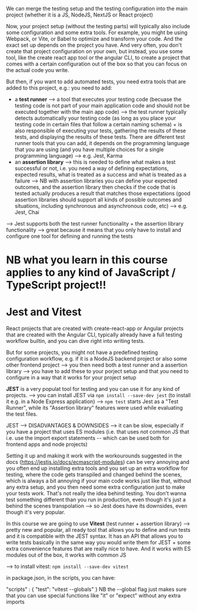 We can merge the testing setup and the testing configuration into the main project (whether it is a JS, NodeJS, NextJS or React project)

Now, your project setup (without the testing parts) will typically also include some configuration and some extra tools. For example, you might be using Webpack, or Vite, or Babel to optimize and transform your code. And the exact set up depends on the project you have. And very often, you don't create that project configuration on your own, but instead, you use some tool, like the create react app tool or the angular CLI, to create a project that comes with a certain configuration out of the box so that you can focus on the actual code you write.

But then, if you want to add automated tests, you need extra tools that are added to this project, e.g.: you need to add:
- a **test runner** --> a tool that executes your testing code (becuase the testing code is not part of your main application code and should not be executed together with the main app code) --> the test runner typically detects automatically your testing code (as long as you place your testing code in certain files that follow a certain naming schema) + is also responsible of executing your tests, gathering the results of these tests, and displaying the results of these tests. There are different test runner tools that you can add, it depends on the programming language that you are using (and you have multiple choices for a single programming language) --> e.g. Jest, Karma
- an **assertion library** --> this is needed to define what makes a test successful or not, i.e. you need a way of defining expectations, expected results, what is treated as a success and what is treated as a failure --> NB with assertion libraries you can define your expected outcomes, and the assertion library then checks if the code that is tested actually produces a result that matches those expectations (good assertion libraries should support all kinds of possible outcomes and situations, including synchronous and asynchronous code, etc) --> e.g. Jest, Chai

--> Jest supports both the test runner functionality + the assertion library functionality --> great because it means that you only have to install and configure one tool for defining and running the tests

# NB what you learn in this course applies to any kind of JavaScript / TypeScript project!!

# Jest and Vitest
React projects that are created with create-react-app or Angular projects that are created with the Angular CLI, typically already have a full testing workflow builtin, and you can dive right into writing tests.

But for some projects, you might not have a predefined testing configuration workflow, e.g. if it is a NodeJS backend project or also some other frontend project --> you then need both a test runner and a assertion library --> you have to add these to your porject setup and that you need to configure in a way that it works for your project setup

**JEST** is a very populat tool for testing and you can use it for any kind of projects. --> you can install JEST via `npm install --save-dev jest` (to install it e.g. in a Node Express application) --> `npm test` starts Jest as a "Test Runner", while its "Assertion library" features were used while evaluating the test files.

JEST --> DISADVANTAGES & DOWNSIDES --> it can be slow, especially if you have a project that uses ES modules (i.e. that uses not common JS that i.e. use the import export statements -- which can be used both for frontend apps and node projects)

Setting it up and making it work with the workourounds suggested in the docs (https://jestjs.io/docs/ecmascript-modules) can be very annoying and you often end up installing extra tools and you set up an extra workflow for testing, where the code gets transpiled and changed behind the scenes, which is always a bit annoying if your main code works just like that, without any extra setup, and you then need some extra configuration just to make your tests work. That's not really the idea behind testing. You don't wanna test something different than you run in production, even though it's just a behind the scenes transpolation --> so Jest does have its downsides, even though it's very popular.

In this course we are going to use **Vitest** (test runner + assertion library) --> pretty new and popular, all ready tool that allows you to define and run tests and it is compatible with the JEST syntax. It has an API that allows you to write tests basically in the same way you would write them for JEST + some extra convenience features that are really nice to have. And it works with ES modules out of the box, it works with common JS

--> to install vitest: `npm install --save-dev vitest`

in package.json, in the scripts, you can have:

"scripts" : {
    "test": "vitest --globals"
}
NB the --global flag just makes sure that you can use special functions like "it" or "expect" without any extra imports

